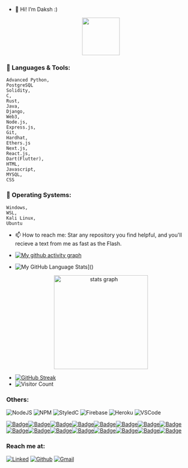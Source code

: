 - 👋 Hi! I’m Daksh :)
<div id="header" align="center">
  <img src="https://media.giphy.com/media/M9gbBd9nbDrOTu1Mqx/giphy.gif" width="100"/>
</div>

### 🌱 Languages & Tools:
    Advanced Python,
    PostgreSQL
    Solidity,
    C,
    Rust,
    Java,
    Django,
    Web3,    
    Node.js,
    Express.js,
    Git,
    Hardhat,
    Ethers.js
    Next.js,
    React.js,
    Dart(Flutter),
    HTML, 
    Javascript, 
    MYSQL, 
    CSS
  

### 🥕 Operating Systems: 
    Windows,
    WSL,
    Kali Linux,
    Ubuntu
    
     
- 📫 How to reach me: Star any repository you find helpful, and you'll recieve a text from me as fast as the Flash.

-  [![My github activity graph](https://github-readme-activity-graph.vercel.app/graph?username=frypan05&theme=react-dark)](https://github.com/frypan05/github-readme-activity-graph)

-  ![My GitHub Language Stats](https://github-readme-stats.vercel.app/api/top-langs/?username=frypan05&langs_count=10&theme=tokyonight)]()

<div align="center">
  <img src="https://github-readme-stats.vercel.app/api?username=frypan05&hide_title=false&hide_rank=false&show_icons=true&include_all_commits=true&count_private=true&disable_animations=false&theme=dracula&locale=en&hide_border=false&order=1" height="250" alt="stats graph"  />
</div>

- [![GitHub Streak](http://github-readme-streak-stats.herokuapp.com?user=frypan05&theme=dark&background=000000)](https://git.io/streak-stats)
- ![Visitor Count](https://profile-counter.glitch.me/frypan05/count.svg)

### Others:
<p float="left">
  <img alt="NodeJS" src="https://img.shields.io/badge/node.js%20-%2343853D.svg?&style=for-the-badge&logo=node.js&logoColor=white"/>
  <img alt="NPM" src="https://img.shields.io/badge/npm-CB3837?style=for-the-badge&logo=npm&logoColor=white" />
  <img alt="StyledC" src="https://img.shields.io/badge/styled--components-DB7093?style=for-the-badge&logo=styled-components&logoColor=white" />
  <img alt="Firebase" src="https://img.shields.io/badge/firebase-ffca28?style=for-the-badge&logo=firebase&logoColor=black"/>
  <img alt="Heroku" src="https://img.shields.io/badge/Heroku-430098?style=for-the-badge&logo=heroku&logoColor=white" />
  <img alt="VSCode" src="https://img.shields.io/badge/Visual_Studio_Code-0078D4?style=for-the-badge&logo=visual%20studio%20code&logoColor=white" />
</p>

[![Badge](https://img.shields.io/badge/MySQL-005C84?style=for-the-badge&logo=mysql&logoColor=white)]()[![Badge](https://img.shields.io/badge/Jupyter-F37626.svg?&style=for-the-badge&logo=Jupyter&logoColor=white)]()[![Badge](https://img.shields.io/badge/Colab-F9AB00?style=for-the-badge&logo=googlecolab&color=525252)]()[![Badge](https://img.shields.io/badge/IntelliJ_IDEA-000000.svg?style=for-the-badge&logo=intellij-idea&logoColor=white)]()[![Badge](https://img.shields.io/badge/HTML5-E34F26?style=for-the-badge&logo=html5&logoColor=white)]()[![Badge](https://img.shields.io/badge/Numpy-777BB4?style=for-the-badge&logo=numpy&logoColor=white)]()[![Badge](https://img.shields.io/badge/Pandas-2C2D72?style=for-the-badge&logo=pandas&logoColor=white)]()[![Badge](https://img.shields.io/badge/Python-FFD43B?style=for-the-badge&logo=python&logoColor=blue)]()[![Badge](https://img.shields.io/badge/R-276DC3?style=for-the-badge&logo=r&logoColor=white)]()[![Badge](https://img.shields.io/badge/SciPy-654FF0?style=for-the-badge&logo=SciPy&logoColor=white)]()[![Badge](https://img.shields.io/badge/Notion-000000?style=for-the-badge&logo=notion&logoColor=white)]()[![Badge](https://img.shields.io/badge/Trello-0052CC?style=for-the-badge&logo=trello&logoColor=white)]()[![Badge](https://img.shields.io/badge/HackTheBox-111927?style=for-the-badge&logo=Hack%20The%20Box&logoColor=9FEF00)]()[![Badge](https://img.shields.io/badge/Kali_Linux-557C94?style=for-the-badge&logo=kali-linux&logoColor=white)]()[![Badge](https://img.shields.io/badge/Node.js-43853D?style=for-the-badge&logo=node.js&logoColor=white)]()[![Badge](https://img.shields.io/badge/Java-ED8B00?style=for-the-badge&logo=openjdk&logoColor=white)]()


### Reach me at:
<p float="left">
    <a href="https://www.linkedin.com/in/dakshsharma05/" target="_blank"><img alt="Linked" src="https://img.shields.io/badge/LinkedIn-0077B5?style=for-the-badge&logo=linkedin&logoColor=white"/><a/>    
   <a href="https://github.com/frypan05/"><img src="https://img.shields.io/badge/github%20-%23121011.svg?&style=for-the-badge&logo=github&logoColor=white" alt="Github"></a>
   <a href="mailto: daksharma5804@gmail.com"><img src="https://img.shields.io/badge/Gmail-D14836?style=for-the-badge&logo=gmail&logoColor=white" alt="Gmail" /></a>
    
</p>




<!---
Chizubaga/Chizubaga is a ✨ special ✨ repository because its `README.md` (this file) appears on your GitHub profile.
You can click the Preview link to take a look at your changes.
--->
